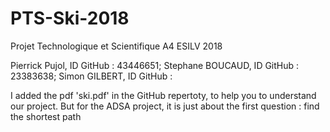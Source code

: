 # PTS-Ski-2018
Projet Technologique et Scientifique A4 ESILV 2018

Pierrick Pujol, ID GitHub : 43446651;
Stephane BOUCAUD, ID GitHub : 23383638;
Simon GILBERT, ID GitHub : 

I added the pdf 'ski.pdf' in the GitHub repertoty, to help you to understand our project.
But for the ADSA project, it is just about the first question : find the shortest path